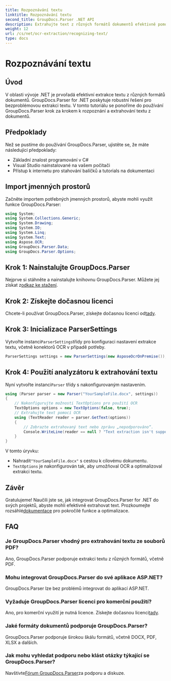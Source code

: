 ```yaml
---
title: Rozpoznávání textu
linktitle: Rozpoznávání textu
second_title: GroupDocs.Parser .NET API
description: Extrahujte text z různých formátů dokumentů efektivně pomocí GroupDocs.Parser pro .NET. Snadná integrace a výkonné možnosti OCR.
weight: 12
url: /cs/net/ocr-extraction/recognizing-text/
type: docs
---
```

# Rozpoznávání textu

## Úvod
V oblasti vývoje .NET je prvořadá efektivní extrakce textu z různých formátů dokumentů. GroupDocs.Parser for .NET poskytuje robustní řešení pro bezproblémovou extrakci textu. V tomto tutoriálu se ponoříme do používání GroupDocs.Parser krok za krokem k rozpoznání a extrahování textu z dokumentů.
## Předpoklady
Než se pustíme do používání GroupDocs.Parser, ujistěte se, že máte následující předpoklady:
- Základní znalost programování v C#
- Visual Studio nainstalované na vašem počítači
- Přístup k internetu pro stahování balíčků a tutorials na dokumentaci

## Import jmenných prostorů
Začněte importem potřebných jmenných prostorů, abyste mohli využít funkce GroupDocs.Parser:
```csharp
using System;
using System.Collections.Generic;
using System.Drawing;
using System.IO;
using System.Linq;
using System.Text;
using Aspose.OCR;
using GroupDocs.Parser.Data;
using GroupDocs.Parser.Options;
```
## Krok 1: Nainstalujte GroupDocs.Parser
 Nejprve si stáhněte a nainstalujte knihovnu GroupDocs.Parser. Můžete jej získat z[odkaz ke stažení](https://releases.groupdocs.com/parser/net/).
## Krok 2: Získejte dočasnou licenci
 Chcete-li používat GroupDocs.Parser, získejte dočasnou licenci od[tady](https://purchase.groupdocs.com/temporary-license/).
## Krok 3: Inicializace ParserSettings
 Vytvořte instanci`ParserSettings`třídy pro konfiguraci nastavení extrakce textu, včetně konektorů OCR v případě potřeby.
```csharp
ParserSettings settings = new ParserSettings(new AsposeOcrOnPremise());
```
## Krok 4: Použití analyzátoru k extrahování textu
 Nyní vytvořte instanci`Parser` třídy s nakonfigurovaným nastavením.
```csharp
using (Parser parser = new Parser("YourSampleFile.docx", settings))
{
    // Nakonfigurujte možnosti TextOptions pro použití OCR
    TextOptions options = new TextOptions(false, true);
    // Extrahujte text pomocí OCR
    using (TextReader reader = parser.GetText(options))
    {
        // Zobrazte extrahovaný text nebo zprávu „nepodporováno“.
        Console.WriteLine(reader == null ? "Text extraction isn't supported" : reader.ReadToEnd());
    }
}
```
V tomto úryvku:
-  Nahradit`"YourSampleFile.docx"` s cestou k cílovému dokumentu.
- `TextOptions` je nakonfigurován tak, aby umožňoval OCR a optimalizoval extrakci textu.

## Závěr
 Gratulujeme! Naučili jste se, jak integrovat GroupDocs.Parser for .NET do svých projektů, abyste mohli efektivně extrahovat text. Prozkoumejte rozsáhlé[dokumentace](https://tutorials.groupdocs.com/parser/net/) pro pokročilé funkce a optimalizace.

## FAQ
### Je GroupDocs.Parser vhodný pro extrahování textu ze souborů PDF?
Ano, GroupDocs.Parser podporuje extrakci textu z různých formátů, včetně PDF.
### Mohu integrovat GroupDocs.Parser do své aplikace ASP.NET?
GroupDocs.Parser lze bez problémů integrovat do aplikací ASP.NET.
### Vyžaduje GroupDocs.Parser licenci pro komerční použití?
Ano, pro komerční využití je nutná licence. Získejte dočasnou licenci[tady](https://purchase.groupdocs.com/temporary-license/).
### Jaké formáty dokumentů podporuje GroupDocs.Parser?
GroupDocs.Parser podporuje širokou škálu formátů, včetně DOCX, PDF, XLSX a dalších.
### Jak mohu vyhledat podporu nebo klást otázky týkající se GroupDocs.Parser?
 Navštivte[Fórum GroupDocs.Parser](https://forum.groupdocs.com/c/parser/17)za podporu a diskuze.